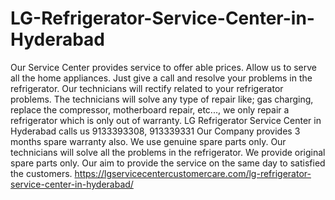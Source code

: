 # LG-Refrigerator-Service-Center-in-Hyderabad
Our Service Center provides service to offer able prices. Allow us to serve all the home appliances. Just give a call and resolve your problems in the refrigerator. Our technicians will rectify related to your refrigerator problems. The technicians will solve any type of repair like; gas charging, replace the compressor, motherboard repair, etc..., we only repair a refrigerator which is only out of warranty. LG Refrigerator Service Center in Hyderabad calls us 9133393308, 913339331 Our Company provides 3 months spare warranty also. We use genuine spare parts only. Our technicians will solve all the problems in the refrigerator. We provide original spare parts only. Our aim to provide the service on the same day to satisfied the customers.     https://lgservicecentercustomercare.com/lg-refrigerator-service-center-in-hyderabad/
